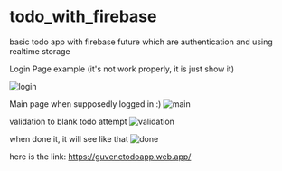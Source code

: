 # todo_with_firebase
basic todo app with firebase future which are authentication and using realtime storage

Login Page example (it's not work properly, it is just show it)

![login](https://user-images.githubusercontent.com/6658820/82157990-92dd2a80-988d-11ea-8cab-20991d94c601.JPG)

Main page when supposedly logged in :) 
![main](https://user-images.githubusercontent.com/6658820/82157991-9375c100-988d-11ea-8f31-16e0ebf01b89.JPG)

validation to blank todo attempt 
![validation](https://user-images.githubusercontent.com/6658820/82157992-9375c100-988d-11ea-9e7e-125bb1823f8f.JPG)

when done it, it will see like that
![done](https://user-images.githubusercontent.com/6658820/82157989-92449400-988d-11ea-8aec-ed464f1321a5.JPG)

here is the link: https://guvenctodoapp.web.app/
